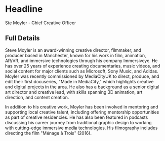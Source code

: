 # Headline

Ste Moyler - Chief Creative Officer

## Full Details

Steve Moyler is an award-winning creative director, filmmaker, and producer based in Manchester, known for his work in film, animation, AR/VR, and immersive technologies through his company Immersiveye. He has over 25 years of experience creating documentaries, music videos, and social content for major clients such as Microsoft, Sony Music, and Adidas. Moyler was recently commissioned by MediaCityUK to direct, produce, and edit their first docuseries, "Made in MediaCity," which highlights creative and digital projects in the area. He also has a background as a senior digital art director and creative lead, with skills spanning 3D animation, art direction, and content creation.

In addition to his creative work, Moyler has been involved in mentoring and supporting local creative talent, including offering mentorship opportunities as part of creative residencies. He has also been featured in podcasts discussing his career journey from traditional graphic design to working with cutting-edge immersive media technologies. His filmography includes directing the film "Ménage à Trois" (2016).
